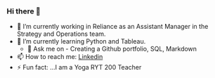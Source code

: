 ### Hi there 👋

- 🔭 I’m currently working in Reliance as an Assistant Manager in the Strategy and Operations team.
- 🌱 I’m currently learning Python and Tableau.
  - 💬 Ask me on - Creating a Github portfolio, SQL, Markdown 
- 📫 How to reach me: [Linkedin](www.linkedin.com/in/ankita-kumari17)
- ⚡ Fun fact: ...I am a Yoga RYT 200 Teacher
